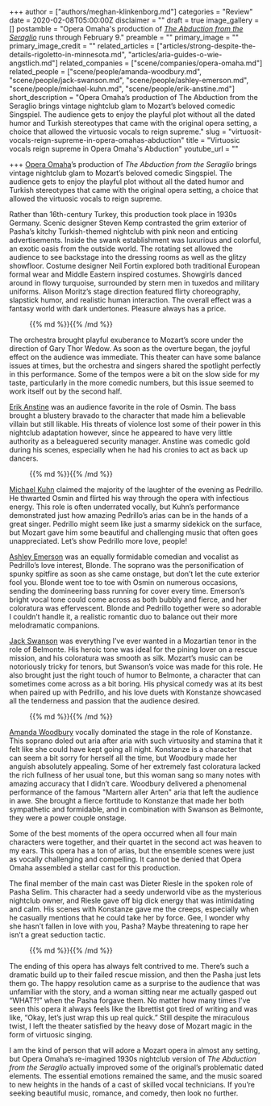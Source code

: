 +++
author = ["authors/meghan-klinkenborg.md"]
categories = "Review"
date = 2020-02-08T05:00:00Z
disclaimer = ""
draft = true
image_gallery = []
postamble = "Opera Omaha's production of [_The Abduction from the Seraglio_](https://www.operaomaha.org/season-tickets/current-season/2020/the-abduction-from-the-seraglio) runs through February 9."
preamble = ""
primary_image = ""
primary_image_credit = ""
related_articles = ["articles/strong-despite-the-details-rigoletto-in-minnesota.md", "articles/aria-guides-o-wie-angstlich.md"]
related_companies = ["scene/companies/opera-omaha.md"]
related_people = ["scene/people/amanda-woodbury.md", "scene/people/jack-swanson.md", "scene/people/ashley-emerson.md", "scene/people/michael-kuhn.md", "scene/people/erik-anstine.md"]
short_description = "Opera Omaha’s production of The Abduction from the Seraglio brings vintage nightclub glam to Mozart’s beloved comedic Singspiel. The audience gets to enjoy the playful plot without all the dated humor and Turkish stereotypes that came with the original opera setting, a choice that allowed the virtuosic vocals to reign supreme."
slug = "virtuosit-vocals-reign-supreme-in-opera-omahas-abduction"
title = "Virtuosic vocals reign supreme in Opera Omaha's Abduction"
youtube_url = ""

+++
[Opera Omaha](/scene/companies/opera-omaha/)’s production of _The Abduction from the Seraglio_ brings vintage nightclub glam to Mozart’s beloved comedic Singspiel. The audience gets to enjoy the playful plot without all the dated humor and Turkish stereotypes that came with the original opera setting, a choice that allowed the virtuosic vocals to reign supreme.

Rather than 16th-century Turkey, this production took place in 1930s Germany. Scenic designer Steven Kemp contrasted the grim exterior of Pasha’s kitchy Turkish-themed nightclub with pink neon and enticing advertisements. Inside the swank establishment was luxurious and colorful, an exotic oasis from the outside world. The rotating set allowed the audience to see backstage into the dressing rooms as well as the glitzy showfloor. Costume designer Neil Fortin explored both traditional European formal wear and Middle Eastern inspired costumes. Showgirls danced around in flowy turquoise, surrounded by stern men in tuxedos and military uniforms. Alison Moritz’s stage direction featured flirty choreography, slapstick humor, and realistic human interaction. The overall effect was a fantasy world with dark undertones. Pleasure always has a price.

<figure data-type="image">{{% md %}}{{% /md %}}

<figcaption></figcaption>

</figure>

The orchestra brought playful exuberance to Mozart’s score under the direction of Gary Thor Wedow. As soon as the overture began, the joyful effect on the audience was immediate. This theater can have some balance issues at times, but the orchestra and singers shared the spotlight perfectly in this performance. Some of the tempos were a bit on the slow side for my taste, particularly in the more comedic numbers, but this issue seemed to work itself out by the second half.

[Erik Anstine](/scene/people/erik-anstine/) was an audience favorite in the role of Osmin. The bass brought a blustery bravado to the character that made him a believable villain but still likable. His threats of violence lost some of their power in this nightclub adaptation however, since he appeared to have very little authority as a beleaguered security manager. Anstine was comedic gold during his scenes, especially when he had his cronies to act as back up dancers.

<figure data-type="image">{{% md %}}{{% /md %}}

<figcaption></figcaption>

</figure>

[Michael Kuhn](/scene/people/michael-kuhn/) claimed the majority of the laughter of the evening as Pedrillo. He thwarted Osmin and flirted his way through the opera with infectious energy. This role is often underrated vocally, but Kuhn’s performance demonstrated just how amazing Pedrillo’s arias can be in the hands of a great singer. Pedrillo might seem like just a smarmy sidekick on the surface, but Mozart gave him some beautiful and challenging music that often goes unappreciated. Let’s show Pedrillo more love, people!

[Ashley Emerson](/scene/people/ashley-emerson/) was an equally formidable comedian and vocalist as Pedrillo’s love interest, Blonde. The soprano was the personification of spunky spitfire as soon as she came onstage, but don’t let the cute exterior fool you. Blonde went toe to toe with Osmin on numerous occasions, sending the domineering bass running for cover every time. Emerson’s bright vocal tone could come across as both bubbly and fierce, and her coloratura was effervescent. Blonde and Pedrillo together were so adorable I couldn’t handle it, a realistic romantic duo to balance out their more melodramatic companions.

[Jack Swanson](/scene/people/jack-swanson/) was everything I’ve ever wanted in a Mozartian tenor in the role of Belmonte. His heroic tone was ideal for the pining lover on a rescue mission, and his coloratura was smooth as silk. Mozart’s music can be notoriously tricky for tenors, but Swanson’s voice was made for this role. He also brought just the right touch of humor to Belmonte, a character that can sometimes come across as a bit boring. His physical comedy was at its best when paired up with Pedrillo, and his love duets with Konstanze showcased all the tenderness and passion that the audience desired.

<figure data-type="image">{{% md %}}{{% /md %}}

<figcaption></figcaption>

</figure>

[Amanda Woodbury](/scene/people/amanda-woodbury/) vocally dominated the stage in the role of Konstanze. This soprano doled out aria after aria with such virtuosity and stamina that it felt like she could have kept going all night. Konstanze is a character that can seem a bit sorry for herself all the time, but Woodbury made her anguish absolutely appealing. Some of her extremely fast coloratura lacked the rich fullness of her usual tone, but this woman sang so many notes with amazing accuracy that I didn’t care. Woodbury delivered a phenomenal performance of the famous "Martern aller Arten" aria that left the audience in awe. She brought a fierce fortitude to Konstanze that made her both sympathetic and formidable, and in combination with Swanson as Belmonte, they were a power couple onstage.

Some of the best moments of the opera occurred when all four main characters were together, and their quartet in the second act was heaven to my ears. This opera has a ton of arias, but the ensemble scenes were just as vocally challenging and compelling. It cannot be denied that Opera Omaha assembled a stellar cast for this production.

The final member of the main cast was Dieter Riesle in the spoken role of Pasha Selim. This character had a seedy underworld vibe as the mysterious nightclub owner, and Riesle gave off big dick energy that was intimidating and calm. His scenes with Konstanze gave me the creeps, especially when he casually mentions that he could take her by force. Gee, I wonder why she hasn’t fallen in love with you, Pasha? Maybe threatening to rape her isn’t a great seduction tactic.

<figure data-type="image">{{% md %}}{{% /md %}}

<figcaption></figcaption>

</figure>

The ending of this opera has always felt contrived to me. There’s such a dramatic build up to their failed rescue mission, and then the Pasha just lets them go. The happy resolution came as a surprise to the audience that was unfamiliar with the story, and a woman sitting near me actually gasped out “WHAT?!” when the Pasha forgave them. No matter how many times I’ve seen this opera it always feels like the librettist got tired of writing and was like, “Okay, let’s just wrap this up real quick.” Still despite the miraculous twist, I left the theater satisfied by the heavy dose of Mozart magic in the form of virtuosic singing.

I am the kind of person that will adore a Mozart opera in almost any setting, but Opera Omaha’s re-imagined 1930s nightclub version of _The Abduction from the Seraglio_ actually improved some of the original’s problematic dated elements. The essential emotions remained the same, and the music soared to new heights in the hands of a cast of skilled vocal technicians. If you’re seeking beautiful music, romance, and comedy, then look no further.